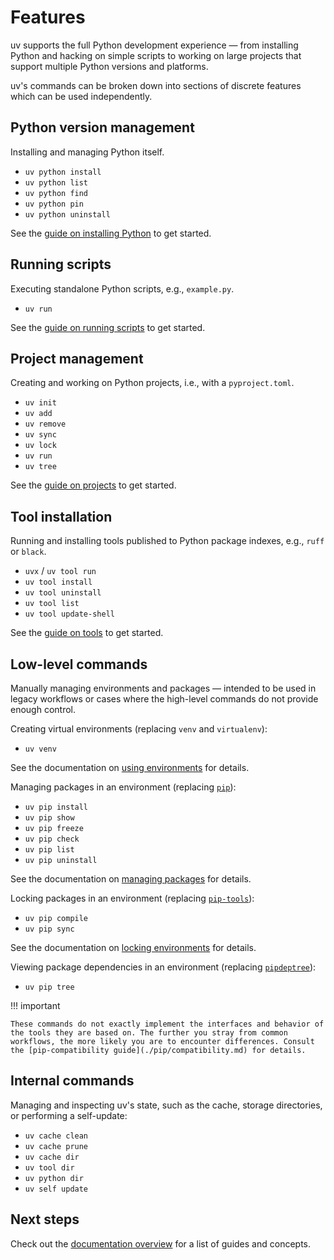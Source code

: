 
# Features

uv supports the full Python development experience — from installing Python and hacking on simple scripts to working on large projects that support multiple Python versions and platforms.

uv's commands can be broken down into sections of discrete features which can be used independently.

## Python version management

Installing and managing Python itself.

- `uv python install`
- `uv python list`
- `uv python find`
- `uv python pin`
- `uv python uninstall`

See the [guide on installing Python](./guides/install-python.md) to get started.

## Running scripts

Executing standalone Python scripts, e.g., `example.py`.

- `uv run`

See the [guide on running scripts](./guides/scripts.md) to get started.

## Project management

Creating and working on Python projects, i.e., with a `pyproject.toml`.

- `uv init`
- `uv add`
- `uv remove`
- `uv sync`
- `uv lock`
- `uv run`
- `uv tree`

See the [guide on projects](./guides/projects.md) to get started.

## Tool installation

Running and installing tools published to Python package indexes, e.g., `ruff` or `black`.

- `uvx` / `uv tool run`
- `uv tool install`
- `uv tool uninstall`
- `uv tool list`
- `uv tool update-shell`

See the [guide on tools](./guides/tools.md) to get started.

## Low-level commands

Manually managing environments and packages — intended to be used in legacy workflows or cases where the high-level commands do not provide enough control.

Creating virtual environments (replacing `venv` and `virtualenv`):

- `uv venv`

See the documentation on [using environments](./pip/environments.md) for details.

Managing packages in an environment (replacing [`pip`](https://github.com/pypa/pip)):

- `uv pip install`
- `uv pip show`
- `uv pip freeze`
- `uv pip check`
- `uv pip list`
- `uv pip uninstall`

See the documentation on [managing packages](./pip/packages.md) for details.

Locking packages in an environment (replacing [`pip-tools`](https://github.com/jazzband/pip-tools)):

- `uv pip compile`
- `uv pip sync`

See the documentation on [locking environments](./pip/compile.md) for details.

Viewing package dependencies in an environment (replacing [`pipdeptree`](https://github.com/tox-dev/pipdeptree)):

- `uv pip tree`

!!! important

    These commands do not exactly implement the interfaces and behavior of the tools they are based on. The further you stray from common workflows, the more likely you are to encounter differences. Consult the [pip-compatibility guide](./pip/compatibility.md) for details.

## Internal commands

Managing and inspecting uv's state, such as the cache, storage directories, or performing a self-update:

- `uv cache clean`
- `uv cache prune`
- `uv cache dir`
- `uv tool dir`
- `uv python dir`
- `uv self update`

## Next steps

Check out the [documentation overview](./overview.md) for a list of guides and concepts.
